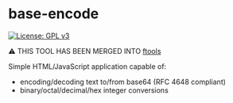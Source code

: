 # base-encode
[![License: GPL v3](https://upload.wikimedia.org/wikipedia/commons/8/86/GPL_v3_Blue_Badge.svg)](https://www.gnu.org/licenses/gpl-3.0.en.html)

⚠️ THIS TOOL HAS BEEN MERGED INTO [ftools](https://github.com/fastily/ftools)

Simple HTML/JavaScript application capable of:
* encoding/decoding text to/from base64 (RFC 4648 compliant)
* binary/octal/decimal/hex integer conversions